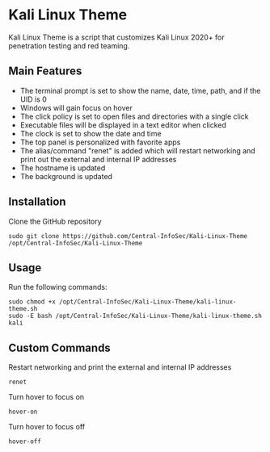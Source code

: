 # Kali Linux Theme

Kali Linux Theme is a script that customizes Kali Linux 2020+ for penetration testing and red teaming.

## Main Features

 - The terminal prompt is set to show the name, date, time, path, and if the UID is 0
 - Windows will gain focus on hover
 - The click policy is set to open files and directories with a single click
 - Executable files will be displayed in a text editor when clicked
 - The clock is set to show the date and time
 - The top panel is personalized with favorite apps
 - The alias/command "renet" is added which will restart networking and print out the external and internal IP addresses
 - The hostname is updated
 - The background is updated

## Installation

Clone the GitHub repository
```
sudo git clone https://github.com/Central-InfoSec/Kali-Linux-Theme /opt/Central-InfoSec/Kali-Linux-Theme
```

## Usage

Run the following commands:
```
sudo chmod +x /opt/Central-InfoSec/Kali-Linux-Theme/kali-linux-theme.sh
sudo -E bash /opt/Central-InfoSec/Kali-Linux-Theme/kali-linux-theme.sh kali
```

## Custom Commands

Restart networking and print the external and internal IP addresses
```
renet
```

Turn hover to focus on
```
hover-on
```

Turn hover to focus off
```
hover-off
```
